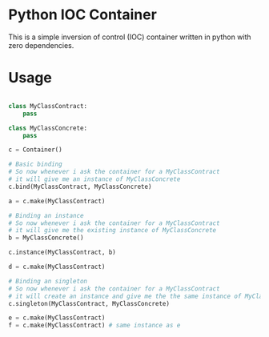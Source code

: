 # Python IOC Container

This is a simple inversion of control (IOC) container written in python with zero dependencies.

# Usage

```python

class MyClassContract:
    pass

class MyClassConcrete:
    pass

c = Container()

# Basic binding
# So now whenever i ask the container for a MyClassContract
# it will give me an instance of MyClassConcrete
c.bind(MyClassContract, MyClassConcrete)

a = c.make(MyClassContract)

# Binding an instance
# So now whenever i ask the container for a MyClassContract
# it will give me the existing instance of MyClassConcrete
b = MyClassConcrete()

c.instance(MyClassContract, b)

d = c.make(MyClassContract)

# Binding an singleton
# So now whenever i ask the container for a MyClassContract
# it will create an instance and give me the the same instance of MyClassConcrete
c.singleton(MyClassContract, MyClassConcrete)

e = c.make(MyClassContract)
f = c.make(MyClassContract) # same instance as e
```